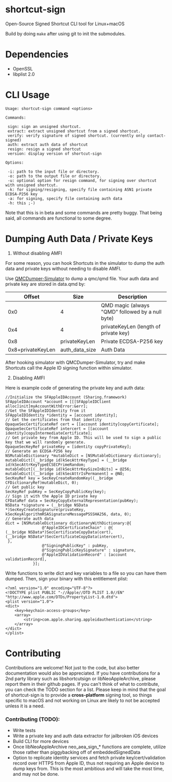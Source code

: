 # shortcut-sign
 Open-Source Signed Shortcut CLI tool for Linux+macOS

Build by doing `make` after using git to init the submodules.

# Dependencies

- OpenSSL
- libplist 2.0

# CLI Usage
```
Usage: shortcut-sign command <options>

Commands:

 sign: sign an unsigned shortcut.
 extract: extract unsigned shortcut from a signed shortcut.
 verify: verify signature of signed shortcut. (currently only contact-signed)
 auth: extract auth data of shortcut
 resign: resign a signed shortcut
 version: display version of shortcut-sign

Options:

 -i: path to the input file or directory.
 -o: path to the output file or directory.
 -u: optional option for resign command, for signing over shortcut with unsigned shortcut.
 -k: for signing/resigning, specify file containing ASN1 private ECDSA-P256 key
 -a: for signing, specify file containing auth data
 -h: this ;-)

```

Note that this is in beta and some commands are pretty buggy. That being said, all commands are functional to some degree.

# Dumping Auth Data / Private Keys

1. Without disabling AMFI

For some reason, you can hook Shortcuts in the simulator to dump the auth data and private keys without needing to disable AMFI.

Use [QMCDumper-Simulator](https://github.com/0xilis/QMCDumper-Simulator) to dump a qmc/qmd file. Your auth data and private key are stored in data.qmd by:

| Offset | Size | Description |
| --- | --- | --- |
| 0x0 | 4 | QMD magic (always "QMD" followed by a null byte) |
| 0x4 | 4 | privateKeyLen (length of private key) |
| 0x8 | privateKeyLen | Private ECDSA-P256 key |
| 0x8+privateKeyLen | auth_data_size | Auth Data |

After hooking simulator with QMCDumper-Simulator, try and make Shortcuts call the Apple ID signing function within simulator.

2. Disabling AMFI

Here is example code of generating the private key and auth data:

```objc
//Initialize the SFAppleIDAccount (Sharing.framework)
SFAppleIDAccount *account = [[[SFAppleIDClient alloc]init]myAccountWithError:&err];
//Get the SFAppleIDIdentity from it
SFAppleIDIdentity *identity = [account identity];
// Get the certificates from that identity
OpaqueSecCertificateRef cert = [[account identity]copyCertificate];
OpaqueSecCertificateRef intercert = [[account identity]copyIntermediateCertificate];
// Get private key from Apple ID. This will be used to sign a public key that we will randomly generate.
OpaqueSecKeyRef privateKey = [identity copyPrivateKey];
// Generate an ECDSA-P256 key
NSMutableDictionary *mutableDict = [NSMutableDictionary dictionary];
mutableDict[(__bridge id)kSecAttrKeyType] = (__bridge id)kSecAttrKeyTypeECSECPrimeRandom;
mutableDict[(__bridge id)kSecAttrKeySizeInBits] = @256;
mutableDict[(__bridge id)kSecAttrIsPermanent] = @NO;
SecKeyRef key = SecKeyCreateRandomKey((__bridge CFDictionaryRef)mutableDict, 0);
// Get public key
SecKeyRef pubKey = SecKeyCopyPublicKey(key);
// Sign it with the Apple ID private key
CFDataRef data = SecKeyCopyExternalRepresentation(pubKey);
NSData *signature = (__bridge NSData *)SecKeyCreateSignature(privateKey, kSecKeyAlgorithmRSASignatureMessagePSSSHA256, data, 0);
// Generate auth data
dict = [NSMutableDictionary dictionaryWithDictionary:@{
                @"AppleIDCertificateChain" : @{
(__bridge NSData*)SecCertificateCopyData(cert),
(__bridge NSData*)SecCertificateCopyData(intercert),
 },
                @"SigningPublicKey" : pubKey,
                @"SigningPublicKeySignature" : signature,
                @"AppleIDValidationRecord" : [account validationRecord],
            }];
```

Write functions to write dict and key variables to a file so you can have them dumped. Then, sign your binary with this entitlement plist:

```
<?xml version="1.0" encoding="UTF-8"?>
<!DOCTYPE plist PUBLIC "-//Apple//DTD PLIST 1.0//EN" "http://www.apple.com/DTDs/PropertyList-1.0.dtd">
<plist version="1.0">
<dict>
	<key>keychain-access-groups</key>
	<array>
		<string>com.apple.sharing.appleidauthentication</string>
	</array>
</dict>
</plist>
```

# Contributing

Contributions are welcome! Not just to the code, but also better documentation would also be appreciated. If you have contributions for a 2nd party library such as libshortcutsign or libNeoAppleArchive, please report them in their github pages. If you can't think of what to contribute, you can check the TODO section for a list. Please keep in mind that the goal of shortcut-sign is to provide a **cross-platform** signing tool, so things specific to macOS and not working on Linux are likely to not be accepted unless it is a need.

### Contributing (TODO):

- Write tests
- Write a private key and auth data extractor for jailbroken iOS devices
- Build CLI for more devices
- Once libNeoAppleArchive neo_aea_sign_* functions are complete, utilize those rather than piggybacking off of embeddedSignedData
- Option to replicate identity services and fetch private key/cert/validation record over HTTPS from Apple ID, thus not requiring an Apple device to dump keys from. This is the most ambitious and will take the most time, and may not be done.
